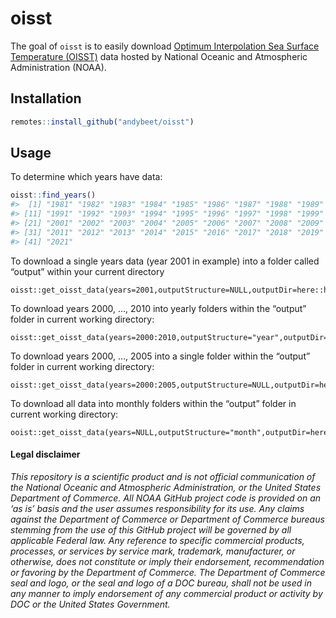 
<!-- README.md is generated from README.Rmd. Please edit that file -->

# oisst

<!-- badges: start -->
<!-- badges: end -->

The goal of `oisst` is to easily download [Optimum Interpolation Sea
Surface Temperature (OISST)](https://www.ncdc.noaa.gov/oisst) data
hosted by National Oceanic and Atmospheric Administration (NOAA).

## Installation

``` r
remotes::install_github("andybeet/oisst")
```

## Usage

To determine which years have data:

``` r
oisst::find_years()
#>  [1] "1981" "1982" "1983" "1984" "1985" "1986" "1987" "1988" "1989" "1990"
#> [11] "1991" "1992" "1993" "1994" "1995" "1996" "1997" "1998" "1999" "2000"
#> [21] "2001" "2002" "2003" "2004" "2005" "2006" "2007" "2008" "2009" "2010"
#> [31] "2011" "2012" "2013" "2014" "2015" "2016" "2017" "2018" "2019" "2020"
#> [41] "2021"
```

To download a single years data (year 2001 in example) into a folder
called “output” within your current directory

    oisst::get_oisst_data(years=2001,outputStructure=NULL,outputDir=here::here("output"))

To download years 2000, …, 2010 into yearly folders within the “output”
folder in current working directory:

    oisst::get_oisst_data(years=2000:2010,outputStructure="year",outputDir=here::here("output"))

To download years 2000, …, 2005 into a single folder within the “output”
folder in current working directory:

    oisst::get_oisst_data(years=2000:2005,outputStructure=NULL,outputDir=here::here("output"))

To download all data into monthly folders within the “output” folder in
current working directory:

    ooist::get_oisst_data(years=NULL,outputStructure="month",outputDir=here::here("output"))

#### Legal disclaimer

*This repository is a scientific product and is not official
communication of the National Oceanic and Atmospheric Administration, or
the United States Department of Commerce. All NOAA GitHub project code
is provided on an ‘as is’ basis and the user assumes responsibility for
its use. Any claims against the Department of Commerce or Department of
Commerce bureaus stemming from the use of this GitHub project will be
governed by all applicable Federal law. Any reference to specific
commercial products, processes, or services by service mark, trademark,
manufacturer, or otherwise, does not constitute or imply their
endorsement, recommendation or favoring by the Department of Commerce.
The Department of Commerce seal and logo, or the seal and logo of a DOC
bureau, shall not be used in any manner to imply endorsement of any
commercial product or activity by DOC or the United States Government.*
